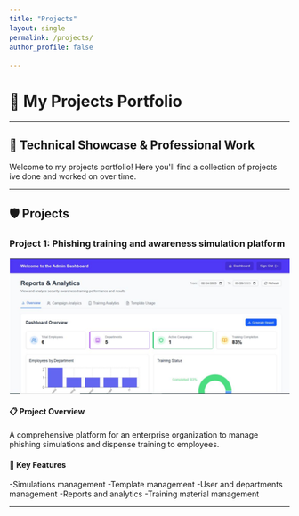 ```yaml
---
title: "Projects"
layout: single
permalink: /projects/
author_profile: false

---
```



# 🚀 My Projects Portfolio

---

## 💼 **Technical Showcase & Professional Work**

Welcome to my projects portfolio! Here you'll find a collection of projects ive done and worked on over time.

---

## 🛡️ **Projects**

### **Project 1: Phishing training and awareness simulation platform**

![Alt text](./images/proj1.JPG)

#### 📋 **Project Overview**
A comprehensive platform for an enterprise organization to manage phishing simulations and dispense training to employees.

#### 🎯 **Key Features**
-Simulations management
-Template management
-User and departments management
-Reports and analytics
-Training material management

---

